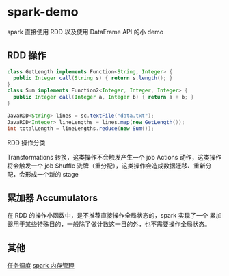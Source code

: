 # spark-demo

spark 直接使用 RDD 以及使用 DataFrame API 的小 demo

## RDD 操作

```java
class GetLength implements Function<String, Integer> {
  public Integer call(String s) { return s.length(); }
}
class Sum implements Function2<Integer, Integer, Integer> {
  public Integer call(Integer a, Integer b) { return a + b; }
}

JavaRDD<String> lines = sc.textFile("data.txt");
JavaRDD<Integer> lineLengths = lines.map(new GetLength());
int totalLength = lineLengths.reduce(new Sum());
```

RDD 操作分类

Transformations 转换，这类操作不会触发产生一个 job
Actions 动作，这类操作将会触发一个 job
Shuffle 洗牌（重分配），这类操作会造成数据迁移、重新分配，会形成一个新的 stage

## 累加器 Accumulators

在 RDD 的操作小函数中，是不推荐直接操作全局状态的，spark 实现了一个
累加器用于某些特殊目的，一般除了做计数这一目的外，也不需要操作全局状态。

## 其他

[任务调度](http://uohzoaix.github.io/studies/2014/09/23/sparkJobScheduling/)
[spark 内存管理](https://www.ibm.com/developerworks/cn/analytics/library/ba-cn-apache-spark-memory-management/index.html)